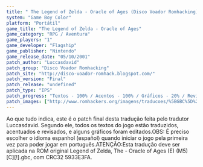 ```yaml
---
title: " The Legend of Zelda - Oracle of Ages (Disco Voador Romhacking)"
system: "Game Boy Color"
platform: "Portátil"
game_title: "The Legend of Zelda - Oracle of Ages"
game_category: "RPG / Aventura"
game_players: "1"
game_developer: "Flagship"
game_publisher: "Nintendo"
game_release_date: "05/10/2001"
patch_author: "Luccasdavid"
patch_group: "Disco Voador Romhacking"
patch_site: "http://disco-voador-romhack.blogspot.com/"
patch_version: "Final"
patch_release: "undefined"
patch_type: "IPS"
patch_progress: "Textos - 100% / Acentos - 100% / Gráficos - 20% / Revisão - 99%"
patch_images: ["http://www.romhackers.org/imagens/traducoes/%5BGBC%5D%20The%20Legend%20of%20Zelda%20-%20Oracle%20of%20Ages%20-%20Disco%20Voador%20Romhacking%20-%201.png","http://www.romhackers.org/imagens/traducoes/%5BGBC%5D%20The%20Legend%20of%20Zelda%20-%20Oracle%20of%20Ages%20-%20Disco%20Voador%20Romhacking%20-%202.png","http://www.romhackers.org/imagens/traducoes/%5BGBC%5D%20The%20Legend%20of%20Zelda%20-%20Oracle%20of%20Ages%20-%20Disco%20Voador%20Romhacking%20-%203.png"]
---
```

Ao que tudo indica, este é o patch final desta tradução feita pelo tradutor Luccasdavid. Segundo ele, todos os textos do jogo estão traduzidos, acentuados e revisados, e alguns gráficos foram editados.OBS: É preciso escolher o idioma espanhol (español) quando iniciar o jogo pela primeira vez para poder jogar em português.ATENÇÃO:Esta tradução deve ser aplicada na ROM original Legend of Zelda, The - Oracle of Ages (E) (M5) [C][!].gbc, com CRC32 5933E3FA.